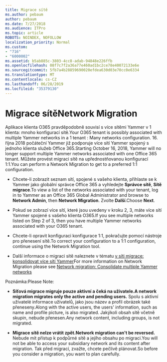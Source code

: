 ```yaml
---
title: Migrace sítě
ms.author: pebaum
author: pebaum
ms.date: 7/27/2018
ms.audience: ITPro
ms.topic: article
ROBOTS: NOINDEX, NOFOLLOW
localization_priority: Normal
ms.custom:
- "716"
- "6000002"
ms.assetid: b5ab885c-3803-4cc8-adab-94848e226ffb
ms.openlocfilehash: 08f7c7f2a36a77e460ad1bc2ce78e40072133e6e
ms.sourcegitcommit: 5fb7a4b28859690020efdea630d03e70cc0e6334
ms.translationtype: MT
ms.contentlocale: cs-CZ
ms.lasthandoff: 06/28/2019
ms.locfileid: "35379130"
---
```

# <a name="network-migration"></a><span data-ttu-id="cfbeb-102">Migrace sítě</span><span class="sxs-lookup"><span data-stu-id="cfbeb-102">Network Migration</span></span>

<span data-ttu-id="cfbeb-103">Aplikace klienta O365 pravděpodobně souvisí s více sítěmi Yammer v 1 klienta: mnoho konfigurací sítě.</span><span class="sxs-lookup"><span data-stu-id="cfbeb-103">Your O365 tenant is possibly associated with multiple Yammer networks in a 1 tenant : Many networks configuration.</span></span> <span data-ttu-id="cfbeb-104">16. října 2018 počáteční Yammer již podporuje více sítí Yammer spojený s jednoho klienta služeb Office 365.</span><span class="sxs-lookup"><span data-stu-id="cfbeb-104">Starting October 16, 2018, Yammer will no longer support multiple Yammer networks associated with one Office 365 tenant.</span></span> <span data-ttu-id="cfbeb-105">Můžete provést migraci sítě na upřednostňovanou konfigurací 1:1.</span><span class="sxs-lookup"><span data-stu-id="cfbeb-105">You can perform a Network Migration to get to a preferred 1:1 configuration.</span></span>
  
- <span data-ttu-id="cfbeb-106">Chcete-li zobrazit seznam sítí, spojené s vašeho klienta, přihlaste se k Yammer jako globální správce Office 365 a vyhledejte **Správce sítě**, **Sítě migrace**.</span><span class="sxs-lookup"><span data-stu-id="cfbeb-106">To view a list of the networks associated with your tenant, log in to Yammer as an Office 365 Global Administrator and browse to **Network Admin**, then **Network Migration**.</span></span> <span data-ttu-id="cfbeb-107">Zvolte **Další**.</span><span class="sxs-lookup"><span data-stu-id="cfbeb-107">Choose **Next**.</span></span>

- <span data-ttu-id="cfbeb-108">Pokud se zobrazí více sítí, které jsou uvedeny v kroku 2, 3, máte více sítí Yammer spojené s vašeho klienta O365.</span><span class="sxs-lookup"><span data-stu-id="cfbeb-108">If you see multiple networks listed on Step 2 of 3, then you have multiple Yammer networks associated with your O365 tenant.</span></span>

- <span data-ttu-id="cfbeb-109">Chcete-li opravit konfiguraci konfigurace 1:1, pokračujte pomocí nástroje pro přenesení sítě.</span><span class="sxs-lookup"><span data-stu-id="cfbeb-109">To correct your configuration to a 1:1 configuration, continue using the Network Migration tool.</span></span>

- <span data-ttu-id="cfbeb-110">Další informace o migraci sítě naleznete v tématu [v síti migrace: konsolidovat více sítí Yammer](https://support.office.com/article/a22c1b20-9231-4ce2-a916-392b1056d002)</span><span class="sxs-lookup"><span data-stu-id="cfbeb-110">For more information on Network Migration please see [Network migration: Consolidate multiple Yammer networks](https://support.office.com/article/a22c1b20-9231-4ce2-a916-392b1056d002)</span></span>

<span data-ttu-id="cfbeb-111">Poznámka:</span><span class="sxs-lookup"><span data-stu-id="cfbeb-111">Please Note:</span></span>
  
- <span data-ttu-id="cfbeb-112">**Síťová migrace migruje pouze aktivní a čeká na uživatele.**</span><span class="sxs-lookup"><span data-stu-id="cfbeb-112">**A network migration migrates only the active and pending users.**</span></span> <span data-ttu-id="cfbeb-113">Spolu s aktivní uživatelé informace uživatelů, jako jsou název a profil obrázek také přeneseny.</span><span class="sxs-lookup"><span data-stu-id="cfbeb-113">Along with the active users, the users' information, such as name and profile picture, is also migrated.</span></span> <span data-ttu-id="cfbeb-114">Jakýkoli obsah sítě včetně skupin, nebude přenesen.</span><span class="sxs-lookup"><span data-stu-id="cfbeb-114">Any network content, including groups, is not migrated.</span></span>

- <span data-ttu-id="cfbeb-115">**Migrace sítě nelze vrátit zpět.**</span><span class="sxs-lookup"><span data-stu-id="cfbeb-115">**Network migration can't be reversed.**</span></span> <span data-ttu-id="cfbeb-116">Nebude mít přístup k podpůrné sítě a jejího obsahu po migraci.</span><span class="sxs-lookup"><span data-stu-id="cfbeb-116">You will not be able to access your subsidiary network and its content after migration.</span></span> <span data-ttu-id="cfbeb-117">Tak před migrací, zvažte, chcete pečlivě plánovat.</span><span class="sxs-lookup"><span data-stu-id="cfbeb-117">So before you consider a migration, you want to plan carefully.</span></span>
